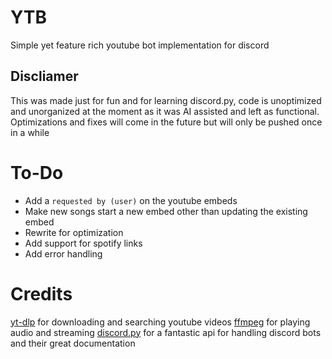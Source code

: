 # YTB
Simple yet feature rich youtube bot implementation for discord

## Discliamer
This was made just for fun and for learning discord.py, code is unoptimized and unorganized at the moment as it was AI assisted and left as functional. Optimizations and fixes will come in the future but will only be pushed once in a while

# To-Do
- Add a `requested by (user)` on the youtube embeds
- Make new songs start a new embed other than updating the existing embed
- Rewrite for optimization
- Add support for spotify links
- Add error handling

# Credits
[yt-dlp](https://github.com/yt-dlp/yt-dlp) for downloading and searching youtube videos
[ffmpeg](https://github.com/FFmpeg/FFmpeg) for playing audio and streaming
[discord.py](https://discordpy.readthedocs.io/en/stable/#) for a fantastic api for handling discord bots and their great documentation
